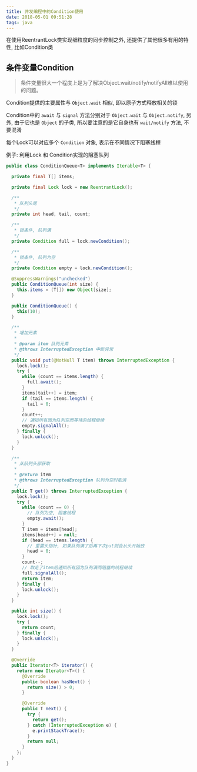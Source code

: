 ```yaml
---
title: 并发编程中的Condition使用
date: 2018-05-01 09:51:28
tags: java
---
```


在使用ReentrantLock类实现细粒度的同步控制之外, 还提供了其他很多有用的特性,
比如Condition类

<!-- more -->

条件变量Condition
-----------------

> 条件变量很大一个程度上是为了解决Object.wait/notify/notifyAll难以使用的问题。

Condition提供的主要属性与 `Object.wait` 相似, 即以原子方式释放相关的锁

Condition中的 `await` 与 `signal` 方法分别对于 `Object.wait` 与 `Object.notify`,
另外, 由于它也是 `Object` 的子类, 所以要注意的是它自身也有 `wait/notify` 方法, 不要混淆

每个Lock可以对应多个 `Condition` 对象, 表示在不同情况下阻塞线程

例子: 利用Lock 和 Condition实现的阻塞队列

```java
public class ConditionQueue<T> implements Iterable<T> {

  private final T[] items;

  private final Lock lock = new ReentrantLock();

  /**
   * 队列头尾
   */
  private int head, tail, count;

  /**
   * 锁条件, 队列满
   */
  private Condition full = lock.newCondition();

  /**
   * 锁条件, 队列为空
   */
  private Condition empty = lock.newCondition();

  @SuppressWarnings("unchecked")
  public ConditionQueue(int size) {
    this.items = (T[]) new Object[size];
  }

  public ConditionQueue() {
    this(10);
  }

  /**
   * 增加元素
   *
   * @param item 队列元素
   * @throws InterruptedException 中断异常
   */
  public void put(@NotNull T item) throws InterruptedException {
    lock.lock();
    try {
      while (count == items.length) {
        full.await();
      }
      items[tail++] = item;
      if (tail == items.length) {
        tail = 0;
      }
      count++;
      // 通知所有因为队列空而等待的线程继续
      empty.signalAll();
    } finally {
      lock.unlock();
    }
  }

  /**
   * 从队列头部获取
   *
   * @return item
   * @throws InterruptedException 队列为空时取消
   */
  public T get() throws InterruptedException {
    lock.lock();
    try {
      while (count == 0) {
        // 队列为空, 阻塞线程
        empty.await();
      }
      T item = items[head];
      items[head++] = null;
      if (head == items.length) {
        // 重置头指针, 如果队列满了后再下次put则会从头开始放
        head = 0;
      }
      count--;
      // 取走了item后通知所有因为队列满而阻塞的线程继续
      full.signalAll();
      return item;
    } finally {
      lock.unlock();
    }
  }

  public int size() {
    lock.lock();
    try {
      return count;
    } finally {
      lock.unlock();
    }
  }

  @Override
  public Iterator<T> iterator() {
    return new Iterator<T>() {
      @Override
      public boolean hasNext() {
        return size() > 0;
      }

      @Override
      public T next() {
        try {
          return get();
        } catch (InterruptedException e) {
          e.printStackTrace();
        }
        return null;
      }
    };
  }
}
```

